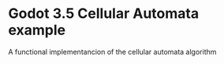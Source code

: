# Godot 3.5 Cellular Automata example
 A functional implementancion of the cellular automata algorithm
